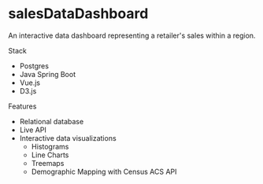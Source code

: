 # salesDataDashboard
An interactive data dashboard representing a retailer's sales within a region.

Stack
- Postgres
- Java Spring Boot
- Vue.js
- D3.js

Features
- Relational database
- Live API
- Interactive data visualizations
  - Histograms
  - Line Charts
  - Treemaps
  - Demographic Mapping with Census ACS API
